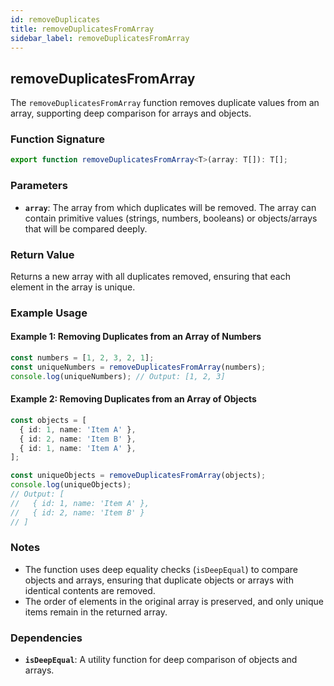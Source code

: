 ```yaml
---
id: removeDuplicates
title: removeDuplicatesFromArray
sidebar_label: removeDuplicatesFromArray
---
```


## removeDuplicatesFromArray

The `removeDuplicatesFromArray` function removes duplicate values from an array, supporting deep comparison for arrays and objects.

### Function Signature

```typescript
export function removeDuplicatesFromArray<T>(array: T[]): T[];
```

### Parameters

- **`array`**: The array from which duplicates will be removed. The array can contain primitive values (strings, numbers, booleans) or objects/arrays that will be compared deeply.

### Return Value

Returns a new array with all duplicates removed, ensuring that each element in the array is unique.

### Example Usage

#### Example 1: Removing Duplicates from an Array of Numbers

```typescript
const numbers = [1, 2, 3, 2, 1];
const uniqueNumbers = removeDuplicatesFromArray(numbers);
console.log(uniqueNumbers); // Output: [1, 2, 3]
```

#### Example 2: Removing Duplicates from an Array of Objects

```typescript
const objects = [
  { id: 1, name: 'Item A' },
  { id: 2, name: 'Item B' },
  { id: 1, name: 'Item A' },
];

const uniqueObjects = removeDuplicatesFromArray(objects);
console.log(uniqueObjects);
// Output: [
//   { id: 1, name: 'Item A' },
//   { id: 2, name: 'Item B' }
// ]
```

### Notes

- The function uses deep equality checks (`isDeepEqual`) to compare objects and arrays, ensuring that duplicate objects or arrays with identical contents are removed.
- The order of elements in the original array is preserved, and only unique items remain in the returned array.

### Dependencies

- **`isDeepEqual`**: A utility function for deep comparison of objects and arrays.

